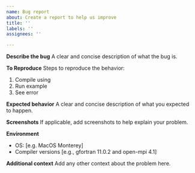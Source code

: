 ```yaml
---
name: Bug report
about: Create a report to help us improve
title: ''
labels: ''
assignees: ''

---
```


**Describe the bug**
A clear and concise description of what the bug is.

**To Reproduce**
Steps to reproduce the behavior:
1. Compile using
2. Run example
3. See error

**Expected behavior**
A clear and concise description of what you expected to happen.

**Screenshots**
If applicable, add screenshots to help explain your problem.

**Environment**
 - OS: [e.g. MacOS Monterey]
 - Compiler versions [e.g., gfortran 11.0.2 and open-mpi 4.1]

**Additional context**
Add any other context about the problem here.
